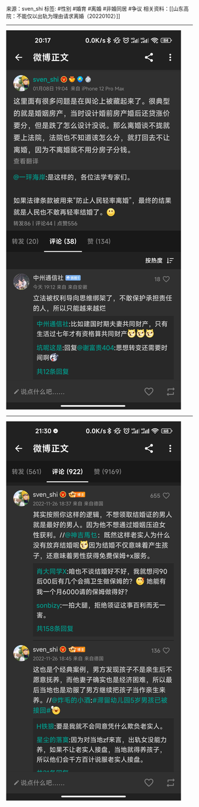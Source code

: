 来源：sven_shi
标签: #性别 #婚育 #离婚 #非婚同居 #争议 
相关资料：[[山东高院：不能仅以出轨为理由请求离婚（20220102）]]
***
[![Screenshot_20230108201717.jpg](https://raw.githubusercontent.com/bluntvoice/mypic/main/Screenshot_20230108201717.jpg)](https://raw.githubusercontent.com/bluntvoice/mypic/main/Screenshot_20230108201717.jpg)
***
[![Screenshot_20230108213007.jpg](https://raw.githubusercontent.com/bluntvoice/mypic/main/Screenshot_20230108213007.jpg)](https://raw.githubusercontent.com/bluntvoice/mypic/main/Screenshot_20230108213007.jpg)
